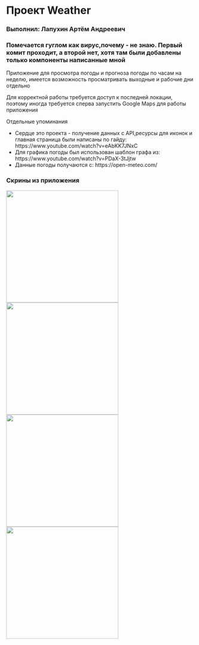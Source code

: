 <h1>Проект Weather</h1>
<h3>Выполнил: Лапухин Артём Андреевич</h3>
<h3>Помечается гуглом как вирус,почему - не знаю. Первый комит проходит, а второй нет, хотя там были добавлены только компоненты написанные мной</h3>
<p>Приложение для просмотра погоды и прогноза погоды по часам на неделю, имеется возможность просматривать выходные и рабочие дни отдельно<p>
<p>Для корректной работы требуется доступ к последней локации, поэтому иногда требуется сперва запустить Google Maps для работы приложения<p>
<p>Отдельные упоминания<p>
<ul>
  <li>Сердце это проекта - получение данных с API,ресурсы для иконок и главная страница были написаны по гайду: https://www.youtube.com/watch?v=eAbKK7JNxC</li>
  <li>Для графика погоды был использован шаблон графа из: https://www.youtube.com/watch?v=PDaX-3tJjtw</li>
  <li>Данные погоды получаются с: https://open-meteo.com/</li>
</ul>
<h3>Скрины из приложения</h3>
<img src="https://github.com/Kawler/ReadMd/blob/main/Screenshot_20230611-223638.png" width="300" heigh="500"/>
<img src="https://github.com/Kawler/ReadMd/blob/main/Screenshot_20230611-223646.png" width="300" heigh="500"/>
<img src="https://github.com/Kawler/ReadMd/blob/main/Screenshot_20230611-223652.png" width="300" heigh="500"/>
<img src="https://github.com/Kawler/ReadMd/blob/main/Screenshot_20230611-223656.png" width="300" heigh="500"/>
